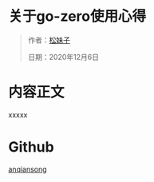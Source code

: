 # 关于go-zero使用心得

> 作者：[松妹子](https://github.com/songmeizi)
>
> 日期：2020年12月6日

# 内容正文
xxxxx

# Github
[anqiansong](https://github.com/anqiansong)